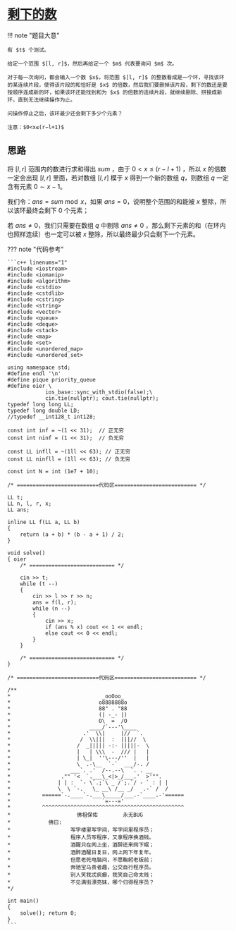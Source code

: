 # [剩下的数](https://ac.nowcoder.com/acm/contest/47266/B)

!!! note "题目大意"

    有 $t$ 个测试。

    给定一个范围 $[l, r]$，然后再给定一个 $m$ 代表要询问 $m$ 次。

    对于每一次询问，都会输入一个数 $x$，将范围 $[l, r]$ 的整数看成是一个环，寻找该环的某连续片段，使得该片段的和恰好是 $x$ 的倍数，然后我们要删掉该片段，剩下的数还是要按顺序连成新的环，如果该环还能找到和为 $x$ 的倍数的连续片段，就继续删除、拼接成新环，直到无法继续操作为止。

    问操作停止之后，该环最少还会剩下多少个元素？

    注意：$0<x≤(r−l+1)$

## 思路

将 $[l, r]$ 范围内的数进行求和得出 $sum$ ，由于 $0<x≤(r−l+1)$ ，所以 $x$ 的倍数一定会出现 $[l, r]$ 里面，若对数组 $[l, r]$ 模于 $x$ 得到一个新的数组 $q$，则数组 $q$ 一定含有元素 $0 \sim x - 1$。

我们令：$ans = sum \bmod x$，如果 $ans = 0$，说明整个范围的和能被 $x$ 整除，所以该环最终会剩下 $0$ 个元素；

若 $ans \neq 0$，我们只需要在数组 $q$ 中剔除 $ans \neq 0$ ，那么剩下元素的和（在环内也照样连续）也一定可以被 $x$ 整除，所以最终最少只会剩下一个元素。

??? note "代码参考" 

    ```c++ linenums="1"
    #include <iostream>
    #include <iomanip>
    #include <algorithm>
    #include <cstdio>
    #include <cstdlib>
    #include <cstring>
    #include <string>
    #include <vector>
    #include <queue>
    #include <deque>
    #include <stack>
    #include <map>
    #include <set>
    #include <unordered_map>
    #include <unordered_set>

    using namespace std;
    #define endl '\n'
    #define pique priority_queue
    #define oier \
                ios_base::sync_with_stdio(false);\
                cin.tie(nullptr); cout.tie(nullptr);
    typedef long long LL;
    typedef long double LD;
    //typedef __int128_t int128;

    const int inf = ~(1 << 31);  // 正无穷
    const int ninf = (1 << 31);  // 负无穷

    const LL infll = ~(1ll << 63); // 正无穷
    const LL ninfll = (1ll << 63); // 负无穷

    const int N = int (1e7 + 10);

    /* ==========================代码区========================== */

    LL t;
    LL n, l, r, x;
    LL ans;

    inline LL f(LL a, LL b)
    {
        return (a + b) * (b - a + 1) / 2;
    }

    void solve()
    { oier
        /* =========================== */
        
        cin >> t;
        while (t --)
        {
            cin >> l >> r >> n;
            ans = f(l, r);
            while (n --)
            {
                cin >> x;
                if (ans % x) cout << 1 << endl;
                else cout << 0 << endl;
            }
        }
        
        /* =========================== */
    }

    /* ==========================代码区========================== */

    /**
    *                             _ooOoo_
    *                            o8888888o
    *                            88" . "88
    *                            (| -_- |)
    *                            O\  =  /O
    *                         ____/`---'\____
    *                       .'  \\|     |//  `.
    *                      /  \\|||  :  |||//  \
    *                     /  _||||| -:- |||||-  \
    *                     |   | \\\  -  /// |   |
    *                     | \_|  ''\---/''  |   |
    *                     \  .-\__  `-`  ___/-. /
    *                   ___`. .'  /--.--\  `. . __
    *                ."" '<  `.___\_<|>_/___.'  >'"".
    *               | | :  `- \`.;`\ _ /`;.`/ - ` : | |
    *               \  \ `-.   \_ __\ /__ _/   .-` /  /
    *          ======`-.____`-.___\_____/___.-`____.-'======
    *                             `=---='
    *          ^^^^^^^^^^^^^^^^^^^^^^^^^^^^^^^^^^^^^^^^^^^^^
    *                     佛祖保佑        永无BUG
    *            佛曰:
    *                   写字楼里写字间，写字间里程序员；
    *                   程序人员写程序，又拿程序换酒钱。
    *                   酒醒只在网上坐，酒醉还来网下眠；
    *                   酒醉酒醒日复日，网上网下年复年。
    *                   但愿老死电脑间，不愿鞠躬老板前；
    *                   奔驰宝马贵者趣，公交自行程序员。
    *                   别人笑我忒疯癫，我笑自己命太贱；
    *                   不见满街漂亮妹，哪个归得程序员？
    */

    int main()
    {
        solve(); return 0;
    }
    ```